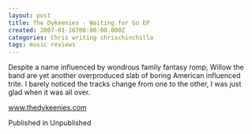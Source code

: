 ```yaml
---
layout: post
title: The Dykeenies - Waiting for Go EP
created: 2007-01-16T00:00:00.000Z
categories: Chris writing chrischinchilla
tags: music reviews
---
```


Despite a name influenced by wondrous family fantasy romp, Willow the band are yet another overproduced slab of boring American influenced trite. I barely noticed the tracks change from one to the other, I was just glad when it was all over.

<a href='https://www.thedykeenies.com' target='_blank'>www.thedykeenies.com</a>

Published in Unpublished
